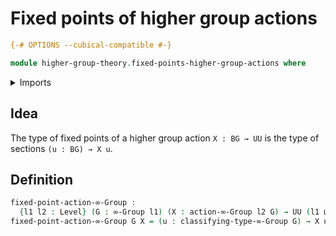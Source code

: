 # Fixed points of higher group actions

```agda
{-# OPTIONS --cubical-compatible #-}

module higher-group-theory.fixed-points-higher-group-actions where
```

<details><summary>Imports</summary>

```agda
open import foundation.universe-levels

open import higher-group-theory.higher-group-actions
open import higher-group-theory.higher-groups
```

</details>

## Idea

The type of fixed points of a higher group action `X : BG → UU` is the type of
sections `(u : BG) → X u`.

## Definition

```agda
fixed-point-action-∞-Group :
  {l1 l2 : Level} (G : ∞-Group l1) (X : action-∞-Group l2 G) → UU (l1 ⊔ l2)
fixed-point-action-∞-Group G X = (u : classifying-type-∞-Group G) → X u
```
